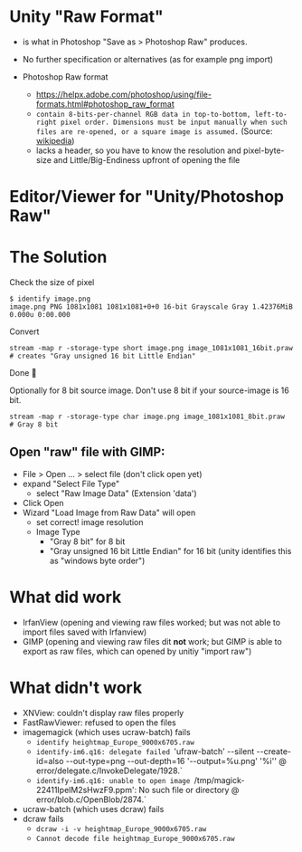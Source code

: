# Unity "Raw Format" 

- is what in Photoshop "Save as > Photoshop Raw" produces.
- No further specification or alternatives (as for example png import)

- Photoshop Raw format
  - https://helpx.adobe.com/photoshop/using/file-formats.html#photoshop_raw_format
  - `contain 8-bits-per-channel RGB data in top-to-bottom, left-to-right pixel order. Dimensions must be input manually when such files are re-opened, or a square image is assumed.` (Source: [wikipedia](https://en.wikipedia.org/wiki/Raw_image_format#Raw_bitmap_files))
  - lacks a header, so you have to know the resolution and pixel-byte-size and Little/Big-Endiness upfront of opening the file

# Editor/Viewer for "Unity/Photoshop Raw"

# The Solution

Check the size of pixel
```
$ identify image.png
image.png PNG 1081x1081 1081x1081+0+0 16-bit Grayscale Gray 1.42376MiB 0.000u 0:00.000
```

Convert
```
stream -map r -storage-type short image.png image_1081x1081_16bit.praw # creates "Gray unsigned 16 bit Little Endian"
```

Done 🥳

Optionally for 8 bit source image.
Don't use 8 bit if your source-image is 16 bit.
```
stream -map r -storage-type char image.png image_1081x1081_8bit.praw   # Gray 8 bit
```

## Open "raw" file with GIMP:

  - File > Open ... > select file (don't click open yet)
  - expand "Select File Type"
    - select "Raw Image Data" (Extension 'data')
  - Click Open
  - Wizard "Load Image from Raw Data" will open
    - set correct! image resolution
    - Image Type
      - "Gray 8 bit" for 8 bit 
      - "Gray unsigned 16 bit Little Endian" for 16 bit (unity identifies this as "windows byte order")

# What did work

- IrfanView (opening and viewing raw files worked; but was not able to import files saved with Irfanview)
- GIMP (opening and viewing raw files dit **not** work; but GIMP is able to export as raw files, which can opened by unitiy "import raw")

# What didn't work

- XNView: couldn't display raw files properly
- FastRawViewer: refused to open the files
- imagemagick (which uses ucraw-batch) fails
  - `identify heightmap_Europe_9000x6705.raw`
  - `identify-im6.q16: delegate failed `'ufraw-batch' --silent --create-id=also --out-type=png --out-depth=16 '--output=%u.png' '%i'' @ error/delegate.c/InvokeDelegate/1928.`
  - `identify-im6.q16: unable to open image `/tmp/magick-22411IpelM2sHwzF9.ppm': No such file or directory @ error/blob.c/OpenBlob/2874.`
- ucraw-batch (which uses dcraw) fails
- dcraw fails
  - `dcraw -i -v heightmap_Europe_9000x6705.raw`
  - `Cannot decode file heightmap_Europe_9000x6705.raw`
